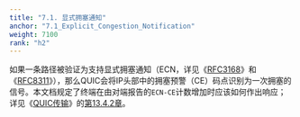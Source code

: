 ```yaml
---
title: "7.1. 显式拥塞通知"
anchor: "7.1_Explicit_Congestion_Notification"
weight: 7100
rank: "h2"
---
```


如果一条路径被验证为支持显式拥塞通知（ECN，详见《[RFC3168]()》和《[RFC8311]()》），那么QUIC会将IP头部中的拥塞预警（CE）码点识别为一次拥塞的信号。本文档规定了终端在由对端报告的`ECN-CE`计数增加时应该如何作出响应；详见《[QUIC传输]()》的[第13.4.2章]()。
